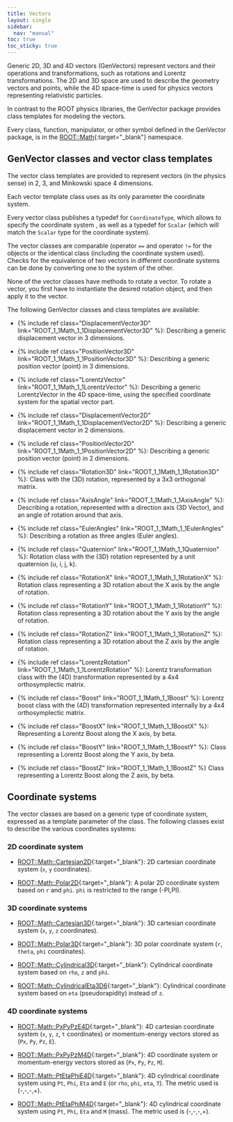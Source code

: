 ```yaml
---
title: Vectors
layout: single
sidebar:
  nav: "manual"
toc: true
toc_sticky: true
---
```



Generic 2D, 3D and 4D vectors (GenVectors) represent vectors and their operations and transformations, such as rotations and Lorentz transformations. The 2D and 3D space are used to describe the geometry vectors and points, while the 4D space-time is used for physics vectors representing relativistic particles.

In contrast to the ROOT physics libraries, the GenVector package provides class templates for modeling the vectors.

Every class, function, manipulator, or other symbol defined in the GenVector package, is in the [ROOT::Math](https://root.cern/doc/master/namespaceROOT_1_1Math.html){:target="_blank"} namespace.

## GenVector classes and vector class templates

The vector class templates are provided to represent vectors (in the physics sense) in 2, 3, and Minkowski space 4 dimensions.

Each vector template class  uses as its only parameter the coordinate system.

Every vector class publishes a typedef for `CoordinateType`, which allows to specify the coordinate system , as well as a typedef for `Scalar` (which will match the `Scalar` type for the coordinate system).

The vector classes are comparable (operator `==` and operator `!=` for the objects or the identical class (including the coordinate system used). Checks for the
equivalence of two vectors in different coordinate systems can be done by converting one to the system of the other.

None of the vector classes have methods to rotate a vector. To rotate a vector, you first have to instantiate the desired rotation object, and then apply it to the vector.

The following GenVector classes and class templates are available:

- {% include ref class="DisplacementVector3D" link="ROOT_1_1Math_1_1DisplacementVector3D" %}: Describing a generic displacement vector in 3 dimensions.

- {% include ref class="PositionVector3D" link="ROOT_1_1Math_1_1PositionVector3D" %}: Describing a generic position vector (point) in 3 dimensions.

- {% include ref class="LorentzVector" link="ROOT_1_1Math_1_1LorentzVector" %}: Describing a generic LorentzVector in the 4D space-time, using the specified coordinate system for the spatial vector part.

- {% include ref class="DisplacementVector2D" link="ROOT_1_1Math_1_1DisplacementVector2D" %}: Describing a generic displacement vector in 2 dimensions.

- {% include ref class="PositionVector2D" link="ROOT_1_1Math_1_1PositionVector2D" %}: Describing a generic position vector (point) in 2 dimensions.

- {% include ref class="Rotation3D" link="ROOT_1_1Math_1_1Rotation3D" %}: Class with the (3D) rotation, represented by a 3x3 orthogonal matrix.

- {% include ref class="AxisAngle" link="ROOT_1_1Math_1_1AxisAngle" %}: Describing a rotation, represented with a direction axis (3D Vector), and an angle of rotation around that axis.

- {% include ref class="EulerAngles" link="ROOT_1_1Math_1_1EulerAngles" %}: Describing a rotation as three angles (Euler angles).

- {% include ref class="Quaternion" link="ROOT_1_1Math_1_1Quaternion" %}: Rotation class with the (3D) rotation represented by a unit quaternion (u, i, j, k).

- {% include ref class="RotationX" link="ROOT_1_1Math_1_1RotationX" %}: Rotation class representing a 3D rotation about the X axis by the angle of rotation.

- {% include ref class="RotationY" link="ROOT_1_1Math_1_1RotationY" %}: Rotation class representing a 3D rotation about the Y axis by the angle of rotation.

- {% include ref class="RotationZ" link="ROOT_1_1Math_1_1RotationZ" %}: Rotation class representing a 3D rotation about the Z axis by the angle of rotation.

- {% include ref class="LorentzRotation" link="ROOT_1_1Math_1_1LorentzRotation" %}: Lorentz transformation class with the (4D) transformation represented by a 4x4 orthosymplectic matrix.

- {% include ref class="Boost" link="ROOT_1_1Math_1_1Boost" %}: Lorentz boost class with the (4D) transformation represented internally by a 4x4 orthosymplectic matrix.

- {% include ref class="BoostX" link="ROOT_1_1Math_1_1BoostX" %}: Representing a Lorentz Boost along the X axis, by beta.

- {% include ref class="BoostY" link="ROOT_1_1Math_1_1BoostY" %}: Class representing a Lorentz Boost along the Y axis, by beta.

- {% include ref class="BoostZ" link="ROOT_1_1Math_1_1BoostZ" %} Class representing a Lorentz Boost along the Z axis, by beta.

## Coordinate systems

The vector classes are based on a generic type of coordinate system, expressed as a template parameter of the class. The following classes exist to describe the various coordinates systems:

### 2D coordinate system

- [ROOT::Math::Cartesian2D](https://root.cern/doc/master/classROOT_1_1Math_1_1Cartesian2D.html){:target="_blank"}: 2D cartesian coordinate system (`x`, `y` coordinates).

- [ROOT::Math::Polar2D](https://root.cern/doc/master/classROOT_1_1Math_1_1Polar2D.html){:target="_blank"}: A polar 2D coordinate system based on `r` and `phi`. `phi` is restricted to the range (-PI,PI).

### 3D coordinate systems

- [ROOT::Math::Cartesian3D](https://root.cern/doc/master/classROOT_1_1Math_1_1Cartesian3D.html){:target="_blank"}: 3D cartesian coordinate system (`x`, `y`, `z` coordinates).

- [ROOT::Math::Polar3D](https://root.cern/doc/master/classROOT_1_1Math_1_1Polar3D.html){:target="_blank"}: 3D polar coordinate system (`r`, `theta`, `phi` coordinates).

- [ROOT::Math::Cylindrical3D](https://root.cern/doc/master/classROOT_1_1Math_1_1Cylindrical3D.html){:target="_blank"}: Cylindrical coordinate system based on `rho`, `z` and `phi`.

- [ROOT::Math::CylindricalEta3D6](https://root.cern/doc/master/classROOT_1_1Math_1_1CylindricalEta3D.html){:target="_blank"}: Cylindrical coordinate system based on `eta` (pseudorapidity) instead of `z`.

### 4D coordinate systems

- [ROOT::Math::PxPyPzE4D](https://root.cern/doc/master/classROOT_1_1Math_1_1PxPyPzE4D.html){:target="_blank"}: 4D cartesian coordinate system (`x`, `y`, `z`, `t` coordinates) or momentum-energy vectors stored as (`Px`, `Py`, `Pz`, `E`).

- [ROOT::Math::PxPyPzM4D](https://root.cern/doc/master/classROOT_1_1Math_1_1PxPyPzM4D.html){:target="_blank"}: 4D coordinate system or momentum-energy vectors stored as (`Px`, `Py`, `Pz`, `M`).

- [ROOT::Math::PtEtaPhiE4D](https://root.cern/doc/master/classROOT_1_1Math_1_1PtEtaPhiE4D.html){:target="_blank"}: 4D cylindrical coordinate system using `Pt`, `Phi`, `Eta` and `E` (or `rho`, `phi`, `eta`, `T`). The metric used is (-,-,-,+).

- [ROOT::Math::PtEtaPhiM4D](https://root.cern/doc/master/classROOT_1_1Math_1_1PtEtaPhiM4D.html){:target="_blank"}: 4D cylindrical coordinate system using `Pt`, `Phi`, `Eta` and `M` (mass). The metric used is (-,-,-,+).



